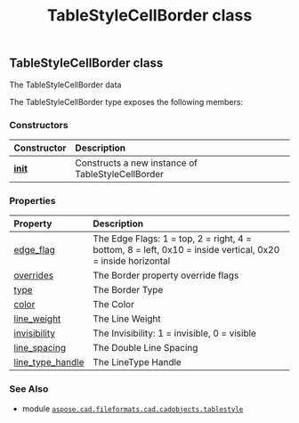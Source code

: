 ﻿---
title: TableStyleCellBorder class
second_title: Aspose.CAD for Python via .NET API References
description: 
type: docs
weight: 20
url: /aspose.cad.fileformats.cad.cadobjects.tablestyle/tablestylecellborder/
is_root: false
---

## TableStyleCellBorder class

The TableStyleCellBorder data



The TableStyleCellBorder type exposes the following members:

### Constructors
| Constructor | Description |
| :- | :- |
| [__init__](/cad/python-net/aspose.cad.fileformats.cad.cadobjects.tablestyle/tablestylecellborder/__init__/#) | Constructs a new instance of TableStyleCellBorder |


### Properties
| Property | Description |
| :- | :- |
| [edge_flag](/cad/python-net/aspose.cad.fileformats.cad.cadobjects.tablestyle/tablestylecellborder/edge_flag) | The Edge Flags: 1 = top, 2 = right, 4 = bottom, 8 = left, 0x10 = inside vertical, 0x20 = inside horizontal |
| [overrides](/cad/python-net/aspose.cad.fileformats.cad.cadobjects.tablestyle/tablestylecellborder/overrides) | The Border property override flags |
| [type](/cad/python-net/aspose.cad.fileformats.cad.cadobjects.tablestyle/tablestylecellborder/type) | The Border Type |
| [color](/cad/python-net/aspose.cad.fileformats.cad.cadobjects.tablestyle/tablestylecellborder/color) | The Color |
| [line_weight](/cad/python-net/aspose.cad.fileformats.cad.cadobjects.tablestyle/tablestylecellborder/line_weight) | The Line Weight |
| [invisibility](/cad/python-net/aspose.cad.fileformats.cad.cadobjects.tablestyle/tablestylecellborder/invisibility) | The Invisibility: 1 = invisible, 0 = visible |
| [line_spacing](/cad/python-net/aspose.cad.fileformats.cad.cadobjects.tablestyle/tablestylecellborder/line_spacing) | The Double Line Spacing |
| [line_type_handle](/cad/python-net/aspose.cad.fileformats.cad.cadobjects.tablestyle/tablestylecellborder/line_type_handle) | The LineType Handle |



### See Also
* module [`aspose.cad.fileformats.cad.cadobjects.tablestyle`](..)

